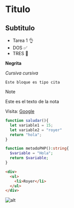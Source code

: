 # Titulo
## Subtitulo

- Tarea 1 👌
- DOS ✅
- TRES 🤣


**Negrita**

*Cursiva* _cursiva_

```
Este bloque es tipo cita
```

> [!NOTE]
> Este es el texto de la nota

Visita: [Google](https://www.google.com)



```js
function saludar(){
  let variable1 = 15;
  let variable2 = "royer"
  return "hola";
}
```

```php
function metodoPHP():string{
  $variable = "Hola";
  return $variable;
}
```

```html
<div>
  <ul>
    <li>Royer</li>
  </ul>
</div>
```

![alt](https://e0.pxfuel.com/wallpapers/986/168/desktop-wallpaper-windows-10-minimal-minimalist-grey-blue-thumbnail.jpg)
